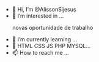 - 👋 Hi, I’m @AlissonSijesus
- 👀 I’m interested in ...<p> novas oportunidade de trabalho <p>
- 🌱 I’m currently learning ...
- 💞️ HTML CSS JS PHP MYSQL...
- 📫 How to reach me ...

<!---
AlissonSijesus/AlissonSijesus is a ✨ special ✨ repository because its `README.md` (this file) appears on your GitHub profile.
You can click the Preview link to take a look at your changes.
--->
